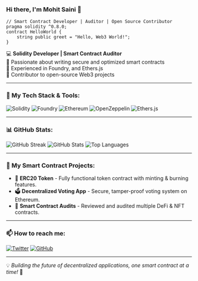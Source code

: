 ### Hi there, I'm Mohit Saini 👋

```solidity
// Smart Contract Developer | Auditor | Open Source Contributor
pragma solidity ^0.8.0;
contract HelloWorld {
    string public greet = "Hello, Web3 World!";
}
```

💻 **Solidity Developer | Smart Contract Auditor**  
🔹 Passionate about writing secure and optimized smart contracts  
🔹 Experienced in Foundry, and Ethers.js  
🔹 Contributor to open-source Web3 projects  

---

### 🚀 My Tech Stack & Tools:
![Solidity](https://img.shields.io/badge/Solidity-%23363636.svg?style=for-the-badge&logo=solidity&logoColor=white)
![Foundry](https://img.shields.io/badge/Foundry-%23363636.svg?style=for-the-badge&logo=foundry&logoColor=red)
![Ethereum](https://img.shields.io/badge/Ethereum-%2342b883.svg?style=for-the-badge&logo=ethereum&logoColor=white)
![OpenZeppelin](https://img.shields.io/badge/OpenZeppelin-%23234eb3.svg?style=for-the-badge&logo=openzeppelin&logoColor=white)
![Ethers.js](https://img.shields.io/badge/Ethers.js-%234B4B4B.svg?style=for-the-badge&logo=javascript&logoColor=white)

---

### 📊 GitHub Stats:
![GitHub Streak](https://github-readme-streak-stats.herokuapp.com/?user=mohitsaini0660&theme=radical)
![GitHub Stats](https://github-readme-stats.vercel.app/api?username=mohitsaini0660&show_icons=true&theme=radical)
![Top Languages](https://github-readme-stats.vercel.app/api/top-langs/?username=mohitsaini0660&layout=compact&theme=radical)

---

### 📜 My Smart Contract Projects:
- 🏦 **ERC20 Token** - Fully functional token contract with minting & burning features.
- 🗳 **Decentralized Voting App** - Secure, tamper-proof voting system on Ethereum.
- 🔏 **Smart Contract Audits** - Reviewed and audited multiple DeFi & NFT contracts.

---

### 📫 How to reach me:
[![Twitter](https://img.shields.io/badge/Twitter-%231DA1F2.svg?style=for-the-badge&logo=twitter&logoColor=white)](https://twitter.com/@mohit_sain41730)
[![GitHub](https://img.shields.io/badge/GitHub-%23181717.svg?style=for-the-badge&logo=github&logoColor=white)](https://github.com/mohitsaini0660)

---

💡 *Building the future of decentralized applications, one smart contract at a time!* 🚀

